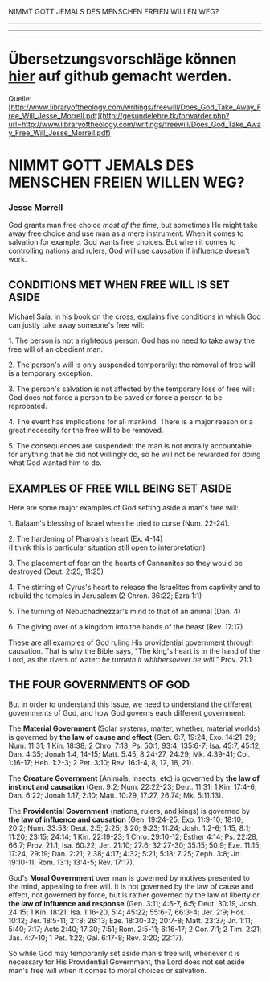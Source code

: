 <!--t NIMMT GOTT JEMALS DES MENSCHEN FREIEN WILLEN WEG? - in Arbeit (0% übersetzt) t-->
<!--d d-->

NIMMT GOTT JEMALS DES MENSCHEN FREIEN WILLEN WEG?

- - - 
- - -

# Übersetzungsvorschläge können [hier](https://github.com/gesundelehre/gesundelehre_translate/blob/master/content/freier-wille-kontra-totale-verderbtheit/nimmt-gott-jemals-des-menschen-freien-willen-weg.md) auf github gemacht werden.

Quelle: [http://www.libraryoftheology.com/writings/freewill/Does_God_Take_Away_Free_Will_Jesse_Morrell.pdf](http://gesundelehre.tk/forwarder.php?url=http://www.libraryoftheology.com/writings/freewill/Does_God_Take_Away_Free_Will_Jesse_Morrell.pdf) 


# NIMMT GOTT JEMALS DES MENSCHEN FREIEN WILLEN WEG?

### Jesse Morrell

God grants man free choice _most of the time_, but sometimes He might take away free choice and use man as a mere instrument. When it comes to salvation for example, God wants free choices. But when it comes to controlling nations and rulers, God will use causation if influence doesn't work.


## CONDITIONS MET WHEN FREE WILL IS SET ASIDE

Michael Saia, in his book on the cross, explains five conditions in which God can justly take away someone's free will:

1\. The person is not a righteous person: God has no need to take away the free will of an obedient man.

2\. The person's will is only suspended temporarily: the removal of free will is a temporary exception.

3\. The person's salvation is not affected by the temporary loss of free will: God does not force a person to be saved or force a person to be reprobated.

4\. The event has implications for all mankind: There is a major reason or a great necessity for the free will to be removed.

5\. The consequences are suspended: the man is not morally accountable for anything that he did not willingly do, so he will not be rewarded for doing what God wanted him to do.


## EXAMPLES OF FREE WILL BEING SET ASIDE

Here are some major examples of God setting aside a man's free will:

1\. Balaam's blessing of Israel when he tried to curse (Num. 22-24).

2\. The hardening of Pharoah's heart (Ex. 4-14)  
(I think this is particular situation still open to interpretation)

3\. The placement of fear on the hearts of Cannanites so they would be destroyed (Deut. 2:25; 11:25)

4\. The stirring of Cyrus's heart to release the Israelites from captivity and to rebuild the temples in Jerusalem (2 Chron. 36:22; Ezra 1:1)

5\. The turning of Nebuchadnezzar's mind to that of an animal (Dan. 4)

6\. The giving over of a kingdom into the hands of the beast (Rev. 17:17)

These are all examples of God ruling His providential government through causation. That is why the Bible says, "The king's heart is in the hand of the Lord, as the rivers of water: _he turneth it whithersoever he will."_ Prov. 21:1


## THE FOUR GOVERNMENTS OF GOD

But in order to understand this issue, we need to understand the different governments of God, and how God governs each different government:

The **Material Government** (Solar systems, matter, whether, material worlds) is governed by **the law of cause and effect** (Gen. 6:7, 19:24, Exo. 14:21-29; Num. 11:31; 1 Kin. 18:38; 2 Chro. 7:13; Ps. 50:1, 93:4, 135:6-7; Isa. 45:7, 45:12; Dan. 4:35; Jonah 1:4, 14-15; Matt. 5:45, 8:24-27, 24:29; Mk. 4:39-41; Col. 1:16-17; Heb. 1:2-3; 2 Pet. 3:10; Rev. 16:1-4, 8, 12, 18, 21).

The **Creature Government** (Animals, insects, etc) is governed by **the law of instinct and causation** (Gen. 9:2; Num. 22:22-23; Deut. 11:31; 1 Kin. 17:4-6; Dan. 6:22; Jonah 1:17, 2:10; Matt. 10:29, 17:27, 26:74; Mk. 5:11:13).

The **Providential Government** (nations, rulers, and kings) is governed by **the law of influence and causation** (Gen. 19:24-25; Exo. 11:9-10; 18:10; 20:2; Num. 33:53; Deut. 2:5; 2:25; 3:20; 9:23; 11:24; Josh. 1:2-6; 1:15, 8:1; 11:20; 23:15; 24:14; 1 Kin. 22:19-23; 1 Chro. 29:10-12; Esther 4:14; Ps. 22:28, 66:7; Prov. 21:1; Isa. 60:22; Jer. 21:10; 27:6; 32:27-30; 35:15; 50:9; Eze. 11:15; 17:24; 29:19; Dan. 2:21; 2:38; 4:17; 4:32; 5:21; 5:18; 7:25; Zeph. 3:8; Jn. 19:10-11; Rom. 13:1; 13:4-5; Rev. 17:17).

God's **Moral Government** over man is governed by motives presented to the mind, appealing to free will. It is not governed by the law of cause and effect, not governed by force, but is rather governed by the law of liberty or **the law of influence and response** (Gen. 3:11; 4:6-7, 6:5; Deut. 30:19, Josh. 24:15; 1 Kin. 18:21; Isa. 1:16-20, 5:4; 45:22; 55:6-7, 66:3-4; Jer. 2:9; Hos. 10:12; Jer. 18:5-11; 21:8; 26:13; Eze. 18:30-32; 20:7-8; Matt. 23:37; Jn. 1:11; 5:40; 7:17; Acts 2:40; 17:30; 7:51; Rom. 2:5-11; 6:16-17; 2 Cor. 7:1; 2 Tim. 2:21; Jas. 4:7-10; 1 Pet. 1:22; Gal. 6:17-8; Rev. 3:20; 22:17).

So while God may temporarily set aside man's free will, whenever it is necessary for His Providential Government, the Lord does not set aside man's free will when it comes to moral choices or salvation.